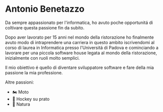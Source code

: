 # Antonio Benetazzo
Da sempre appassionato per l'informatica, ho avuto poche opportunitá di coltivare questa passione fin da subito.

Dopo aver lavorato per 15 anni nel mondo della ristorazione ho finalmente avuto modo di intraprendere una carriera in questo ambito iscrivendomi al corso di laurea in Informatica presso l'Universitá di Padova e cominciando a lavorare per una piccola software house legata al mondo della ristorazione, inizialmente con ruoli molto semplici.

Il mio obiettivo é quello di diventare sviluppatore software e fare della mia passione la mia professione.

Altre passioni:
- 🏍️ Moto
- 🏑 Hockey su prato
- :mount_fuji: Natura
